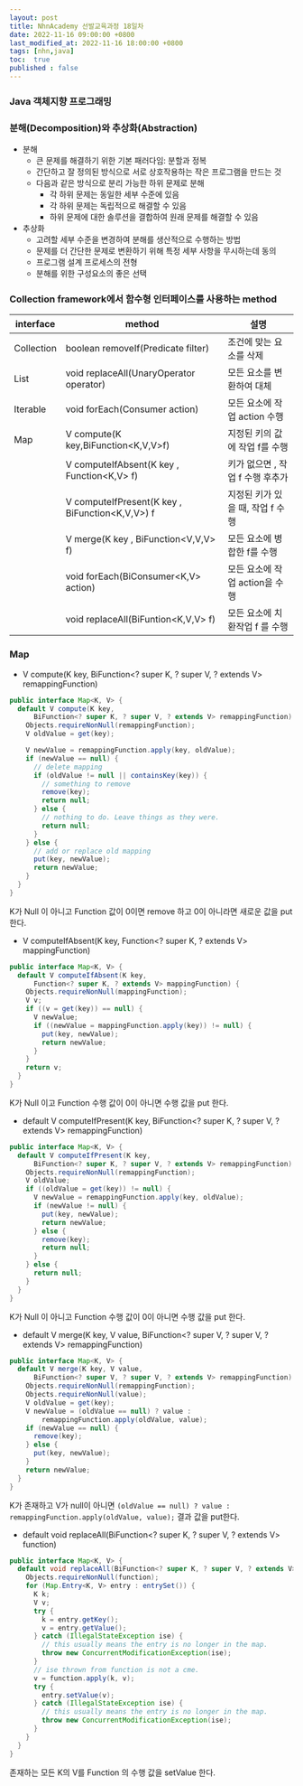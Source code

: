 ```yaml
---
layout: post
title: NhnAcademy 선발교육과정 18일차
date: 2022-11-16 09:00:00 +0800
last_modified_at: 2022-11-16 18:00:00 +0800
tags: [nhn,java]
toc:  true
published : false
---
```


### Java 객체지향 프로그래밍

### 분해(Decomposition)와 추상화(Abstraction)

- 분해
  - 큰 문제를 해결하기 위한 기본 패러다임: 분할과 정복
  - 간단하고 잘 정의된 방식으로 서로 상호작용하는 작은 프로그램을 만드는 것
  - 다음과 같은 방식으로 분리 가능한 하위 문제로 분해
    - 각 하위 문제는 동일한 세부 수준에 있음
    - 각 하위 문제는 독립적으로 해결할 수 있음
    - 하위 문제에 대한 솔루션을 결합하여 원래 문제를 해결할 수 있음
- 추상화
  - 고려할 세부 수준을 변경하여 분해를 생산적으로 수행하는 방법
  - 문제를 더 간단한 문제로 변환하기 위해 특정 세부 사항을 무시하는데 동의
  - 프로그램 설계 프로세스의 전형
  - 분해를 위한 구성요소의 좋은 선택


### Collection framework에서 함수형 인터페이스를 사용하는 method


| interface |	method	| 설명|
|-----------|-------------------------------------|----------------------------------|
|Collection|	boolean removeIf(Predicate<E> filter)	|조건에 맞는 요소를 삭제 |
|List|	void replaceAll(UnaryOperator<E> operator)	|모든 요소를 변환하여 대체 |
|Iterable|	void forEach(Consumer<T> action)	|모든 요소에 작업 action 수행 |
|Map |	V compute(K key,BiFunction<K,V,V>f)|	지정된 키의 값에 작업 f를 수행 |
| | V computeIfAbsent(K key , Function<K,V> f)|	키가 없으면 , 작업 f 수행 후추가 |
| | V computeIfPresent(K key , BiFunction<K,V,V>) f	|지정된 키가 있을 때, 작업 f 수행 |
| | V merge(K key , BiFunction<V,V,V> f)	|모든 요소에 병합한 f를 수행 |
| | void forEach(BiConsumer<K,V> action)	|모든 요소에 작업 action을 수행 |
| | void replaceAll(BiFuntion<K,V,V> f)	|모든 요소에 치환작업 f 를 수행 |


### Map

- V compute(K key, BiFunction<? super K, ? super V, ? extends V> remappingFunction)

```java
public interface Map<K, V> {
  default V compute(K key,
      BiFunction<? super K, ? super V, ? extends V> remappingFunction) {
    Objects.requireNonNull(remappingFunction);
    V oldValue = get(key);

    V newValue = remappingFunction.apply(key, oldValue);
    if (newValue == null) {
      // delete mapping
      if (oldValue != null || containsKey(key)) {
        // something to remove
        remove(key);
        return null;
      } else {
        // nothing to do. Leave things as they were.
        return null;
      }
    } else {
      // add or replace old mapping
      put(key, newValue);
      return newValue;
    }
  }
}
```

K가 Null 이 아니고 Function 값이 0이면 remove 하고 0이 아니라면 새로운 값을 put한다.

- V computeIfAbsent(K key, Function<? super K, ? extends V> mappingFunction)

```java
public interface Map<K, V> {
  default V computeIfAbsent(K key,
      Function<? super K, ? extends V> mappingFunction) {
    Objects.requireNonNull(mappingFunction);
    V v;
    if ((v = get(key)) == null) {
      V newValue;
      if ((newValue = mappingFunction.apply(key)) != null) {
        put(key, newValue);
        return newValue;
      }
    }
    return v;
  }
}
```

K가 Null 이고 Function 수행 값이 0이 아니면 수행 값을 put 한다.

- default V computeIfPresent(K key, BiFunction<? super K, ? super V, ? extends V> remappingFunction)

```java
public interface Map<K, V> {
  default V computeIfPresent(K key,
      BiFunction<? super K, ? super V, ? extends V> remappingFunction) {
    Objects.requireNonNull(remappingFunction);
    V oldValue;
    if ((oldValue = get(key)) != null) {
      V newValue = remappingFunction.apply(key, oldValue);
      if (newValue != null) {
        put(key, newValue);
        return newValue;
      } else {
        remove(key);
        return null;
      }
    } else {
      return null;
    }
  }
}
```

K가 Null 이 아니고 Function 수행 값이 0이 아니면 수행 값을 put 한다.

- default V merge(K key, V value, BiFunction<? super V, ? super V, ? extends V> remappingFunction)

```java
public interface Map<K, V> {
  default V merge(K key, V value,
      BiFunction<? super V, ? super V, ? extends V> remappingFunction) {
    Objects.requireNonNull(remappingFunction);
    Objects.requireNonNull(value);
    V oldValue = get(key);
    V newValue = (oldValue == null) ? value :
        remappingFunction.apply(oldValue, value);
    if (newValue == null) {
      remove(key);
    } else {
      put(key, newValue);
    }
    return newValue;
  }
}
```

K가 존재하고 V가 null이 아니면  ```(oldValue == null) ? value : remappingFunction.apply(oldValue, value);``` 결과 값을 put한다.

- default void replaceAll(BiFunction<? super K, ? super V, ? extends V> function)

```java
public interface Map<K, V> {
  default void replaceAll(BiFunction<? super K, ? super V, ? extends V> function) {
    Objects.requireNonNull(function);
    for (Map.Entry<K, V> entry : entrySet()) {
      K k;
      V v;
      try {
        k = entry.getKey();
        v = entry.getValue();
      } catch (IllegalStateException ise) {
        // this usually means the entry is no longer in the map.
        throw new ConcurrentModificationException(ise);
      }
      // ise thrown from function is not a cme.
      v = function.apply(k, v);
      try {
        entry.setValue(v);
      } catch (IllegalStateException ise) {
        // this usually means the entry is no longer in the map.
        throw new ConcurrentModificationException(ise);
      }
    }
  }
}
```

존재하는 모든 K의 V를 Function 의 수행 값을 setValue 한다.
